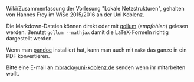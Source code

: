 Wiki/Zusammenfassung der Vorlesung "Lokale Netzstrukturen", gehalten von Hannes Frey im WiSe 2015/2016 an der Uni Koblenz.

Die Markdown-Dateien können direkt oder mit [gollum](https://github.com/gollum/gollum) (*empfohlen*) gelesen werden. Benutzt `gollum --mathjax` damit die LaTeX-Formeln richtig dargestellt werden.

Wenn man [pandoc](http://pandoc.org/) installiert hat, kann man auch mit `make` das ganze in ein PDF konvertieren.

Bitte eine E-mail an <mbrack@uni-koblenz.de> senden wenn ihr mitarbeiten wollt.
